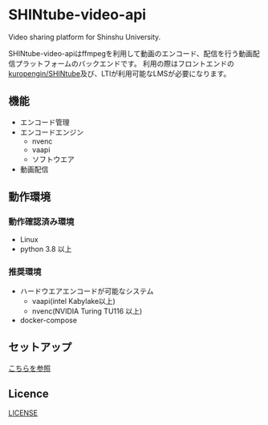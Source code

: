 # SHINtube-video-api
Video sharing platform for Shinshu University.

SHINtube-video-apiはffmpegを利用して動画のエンコード、配信を行う動画配信プラットフォームのバックエンドです。
利用の際はフロントエンドの[kuropengin/SHINtube](https://github.com/kuropengin/SHINtube)及び、LTIが利用可能なLMSが必要になります。


## 機能
- エンコード管理
- エンコードエンジン
    - nvenc
    - vaapi
    - ソフトウエア
- 動画配信

## 動作環境
### 動作確認済み環境
- Linux 
- python 3.8 以上

### 推奨環境
- ハードウエアエンコードが可能なシステム
    - vaapi(intel Kabylake以上)
    - nvenc(NVIDIA Turing TU116 以上)
- docker-compose

## セットアップ
[こちらを参照][setup]



## Licence
[LICENSE](.github/LICENSE)

[setup]: docs/setup.md

